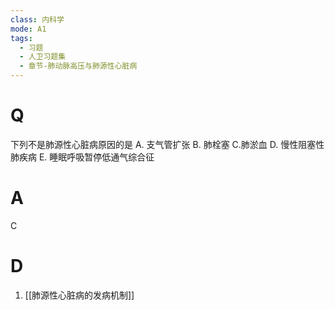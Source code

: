 ```yaml
---
class: 内科学
mode: A1
tags:
  - 习题
  - 人卫习题集
  - 章节-肺动脉高压与肺源性心脏病
---
```


# Q
下列不是肺源性心脏病原因的是
A. 支气管扩张 
B. 肺栓塞
C.肺淤血 
D. 慢性阻塞性肺疾病
E. 睡眠呼吸暂停低通气综合征
# A
C
# D
1. [[肺源性心脏病的发病机制]]